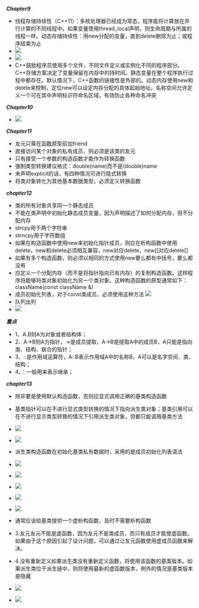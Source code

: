 ***Chapter9***

 -  线程存储持续性（C++11）：多核处理器已经成为常态，程序能将计算放在并行计算的不同线程中。如果变量使用thread_local声明，则生命周期与所属的线程一样。动态存储持续性：用new分配的变量，直到delete删除为止；或程序结束为止
 -  
   ![](https://i.imgur.com/aKYkz5D.png)
 - ![](https://i.imgur.com/IGeBOka.png)
 - C++鼓励程序员使用多个文件，不同文件定义或实例化不同的程序部分。C++存储方案决定了变量保留在内存中的持时间。静态变量在整个程序执行过程中都存在。默认情况下，C++函数的链接性是外部的。动态内存使用new和delete来控制，定位new可以设定内存分配的具体起始地址。名称空间允许定义一个可在其中声明标识符命名区域，有效防止各种命名冲突

***Chapter10***
 - ![](https://i.imgur.com/TJln6IQ.png)

***Chapter11***

 - 友元只需在函数原型前加friend
 - 直接访问某个对象的私有成员，则必须是该类的友元
 - 只有接受一个参数的构造函数才能作为转换函数
 - 强制类型转换建议格式：double(name)而不是(double)name
 - 未声明explicit的话，有四种情况可进行隐式转换
 - 将类对象转化为其他基本数据类型，必须定义转换函数


***chapter12***

 - 类的所有对象共享同一个静态成员
 - 不能在类声明中初始化静态成员变量，因为声明描述了如何分配内存，但不分配内存
 - strcpy用于两个字符串
 - strncpy用于字符数组
 - 如果在构造函数中使用new来初始化指针成员，则应在析构函数中使用delete。new和delete必须相互兼容，new对应delete，new[]对应delete[]
 - 如果有多个构造函数，则必须以相同的方式使用new要么都有中括号，要么都没有
 - 应定义一个分配内存（而不是将指针指向已有内存）的复制构造函数。这样程序将能够将类对象初始化为另一个类对象。这种构造函数的原型通常如下：className(const className &)
 - 成员初始化列表，对于const类成员，必须使用这种方法
![](https://i.imgur.com/Uje2Qxv.png)
 - 队列出列
 - ![](https://i.imgur.com/7jp9dlk.png)

***重点***

 - 1、A.B则A为对象或者结构体；
 - 2、A->B则A为指针，->是成员提取，A->B是提取A中的成员B，A只能是指向类、结构、联合的指针；
 - 3、::是作用域运算符，A::B表示作用域A中的名称B，A可以是名字空间、类、结构；
 - 4、：一般用来表示继承；


***chapter13***
 - 除非要是使用默认构造函数，否则应显式调用正确的基类构造函数
 - 基类指针可以在不进行显式类型转换的情况下指向派生类对象；基类引用可以在不进行显示类型转换的情况下引用派生类对象，但都只能调用基类方法
 - ![](https://i.imgur.com/DxfioFX.png)
 - ![](https://i.imgur.com/J0SkKG8.png)
 - 派生类构造函数在初始化基类私有数据时，采用的是成员初始化列表语法
 - ![](https://i.imgur.com/M0447ag.png)
 - ![](https://i.imgur.com/phlf5nu.png)
 - ![](https://i.imgur.com/oxoBZEJ.png)
 - ![](https://i.imgur.com/1Zyha8J.png)
 - ![](https://i.imgur.com/1jgUIfH.png)

 - 通常应该给基类提供一个虚析构函数，及时不需要析构函数
 - 3.友元友元不能是虚函数，因为友元不是类成员，而只有成员才能使虚函数。如果由于这个原因引起了设计问题，可以通过让友元函数使用虚成员函数来解决。
 - 4.没有重新定义如果派生类没有重新定义函数，将使用该函数的基类版本。如果派生类位于派生链中，则将使用最新的虚函数版本，例外的情况是基类版本是隐藏
 - ![](https://i.imgur.com/a2AOXpt.png)
 - ![](https://i.imgur.com/mPZAISg.png)